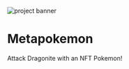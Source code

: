![project banner](https://project-banner.phamn23.repl.co/?title=Metapokemon&description=Attack%20Dragonite%20with%20an%20NFT%20Pokemon!)

# Metapokemon
Attack Dragonite with an NFT Pokemon!